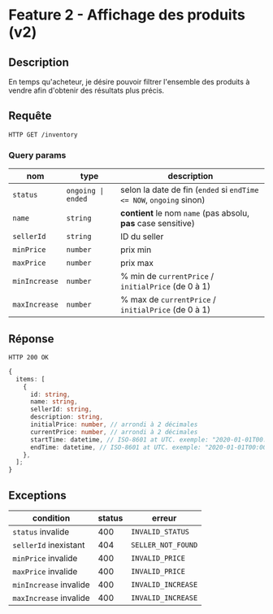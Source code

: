 # Feature 2 - Affichage des produits (v2)

## Description

En temps qu'acheteur, je désire pouvoir filtrer l'ensemble des produits à vendre afin d'obtenir des résultats plus précis.

## Requête

`HTTP GET /inventory`

### Query params

| nom           | type               | description                                                         |
| ------------- | ------------------ | ------------------------------------------------------------------- |
| `status`      | `ongoing \| ended` | selon la date de fin (`ended` si `endTime <= NOW`, `ongoing` sinon) |
| `name`        | `string`           | **contient** le nom `name` (pas absolu, **pas** case sensitive)     |
| `sellerId`    | `string`           | ID du seller                                                        |
| `minPrice`    | `number`           | prix min                                                            |
| `maxPrice`    | `number`           | prix max                                                            |
| `minIncrease` | `number`           | % min de `currentPrice` / `initialPrice` (de 0 à 1)                 |
| `maxIncrease` | `number`           | % max de `currentPrice` / `initialPrice` (de 0 à 1)                 |

## Réponse

`HTTP 200 OK`

```ts
{
  items: [
    {
      id: string,
      name: string,
      sellerId: string,
      description: string,
      initialPrice: number, // arrondi à 2 décimales
      currentPrice: number, // arrondi à 2 décimales
      startTime: datetime, // ISO-8601 at UTC. exemple: "2020-01-01T00:00:00Z"
      endTime: datetime, // ISO-8601 at UTC. exemple: "2020-01-01T00:00:00Z"
    },
  ];
}
```

## Exceptions

| condition              | status | erreur             |
| ---------------------- | ------ | ------------------ |
| `status` invalide      | 400    | `INVALID_STATUS`   |
| `sellerId` inexistant  | 404    | `SELLER_NOT_FOUND` |
| `minPrice` invalide    | 400    | `INVALID_PRICE`    |
| `maxPrice` invalide    | 400    | `INVALID_PRICE`    |
| `minIncrease` invalide | 400    | `INVALID_INCREASE` |
| `maxIncrease` invalide | 400    | `INVALID_INCREASE` |
